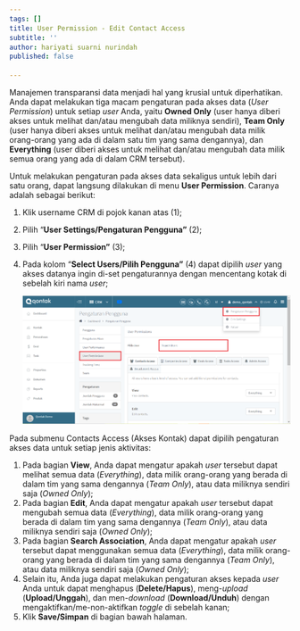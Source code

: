 ```yaml
---
tags: []
title: User Permission - Edit Contact Access
subtitle: ''
author: hariyati suarni nurindah
published: false

---
```

Manajemen transparansi data menjadi hal yang krusial untuk diperhatikan. Anda dapat melakukan tiga macam pengaturan pada akses data (_User Permission_) untuk setiap _user_ Anda, yaitu **Owned Only** (user hanya diberi akses untuk melihat dan/atau mengubah data miliknya sendiri), **Team Only** (user hanya diberi akses untuk melihat dan/atau mengubah data milik orang-orang yang ada di dalam satu tim yang sama dengannya), dan **Everything** (user diberi akses untuk melihat dan/atau mengubah data milik semua orang yang ada di dalam CRM tersebut).

Untuk melakukan pengaturan pada akses data sekaligus untuk lebih dari satu orang, dapat langsung dilakukan di menu **User Permission**. Caranya adalah sebagai berikut:

1. Klik username CRM di pojok kanan atas (1);
2. Pilih “**User Settings/Pengaturan Pengguna”** (2);
3. Pilih “**User Permission”** (3);
4. Pada kolom “**Select Users/Pilih Pengguna”** (4) dapat dipilih _user_ yang akses datanya ingin di-set pengaturannya dengan mencentang kotak di sebelah kiri nama _user_;

   ![](/uploads/pengaturanakun6.PNG)

Pada submenu Contacts Access (Akses Kontak) dapat dipilih pengaturan akses data untuk setiap jenis aktivitas:

1. Pada bagian **View**, Anda dapat mengatur apakah _user_ tersebut dapat melihat semua data (_Everything_), data milik orang-orang yang berada di dalam tim yang sama dengannya (_Team Only_), atau data miliknya sendiri saja (_Owned Only_);
2. Pada bagian **Edit**, Anda dapat mengatur apakah _user_ tersebut dapat mengubah semua data (_Everything_), data milik orang-orang yang berada di dalam tim yang sama dengannya (_Team Only_), atau data miliknya sendiri saja (_Owned Only_);
3. Pada bagian **Search Association**, Anda dapat mengatur apakah _user_ tersebut dapat menggunakan semua data (_Everything_), data milik orang-orang yang berada di dalam tim yang sama dengannya (_Team Only_), atau data miliknya sendiri saja (_Owned Only_);
4. Selain itu, Anda juga dapat melakukan pengaturan akses kepada _user_ Anda untuk dapat menghapus (**Delete/Hapus**), meng-_upload_ (**Upload/Unggah**), dan men-_download_ (**Download/Unduh**) dengan mengaktifkan/me-non-aktifkan _toggle_ di sebelah kanan;
5. Klik **Save/Simpan** di bagian bawah halaman.